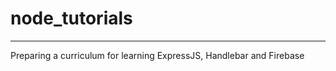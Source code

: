 # node_tutorials
-----------------

Preparing a curriculum for learning ExpressJS, Handlebar and Firebase
